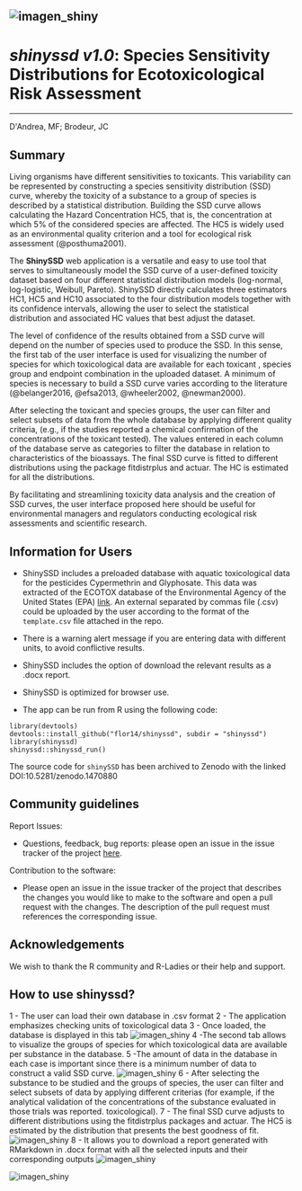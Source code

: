![imagen_shiny](https://github.com/flor14/shinyssd/blob/master/shinyssd/banda.png)
---
# *shinyssd v1.0*: Species Sensitivity Distributions for Ecotoxicological Risk Assessment  
---
D'Andrea, MF; Brodeur, JC

## Summary

Living organisms have different sensitivities to toxicants. This variability can be represented by constructing a species sensitivity distribution (SSD) curve, whereby the toxicity of a substance to a group of species is described by a statistical distribution. Building the SSD curve allows calculating the Hazard Concentration HC5, that is, the concentration at which 5% of the considered species are affected. The HC5 is widely used as an environmental quality criterion and a tool for ecological risk assessment (@posthuma2001).

The **ShinySSD** web application is a versatile and easy to use tool that serves to simultaneously model the SSD curve of a user-defined toxicity dataset based on four different statistical distribution models (log-normal, log-logistic, Weibull, Pareto).  ShinySSD directly calculates three estimators HC1, HC5 and HC10 associated to the four distribution models together with its confidence intervals, allowing the user to select the statistical distribution and associated HC values that best adjust the dataset. 

The level of confidence of the results obtained from a SSD curve will depend on the number of species used to produce the SSD. In this sense, the first tab of the user interface is used for visualizing the number of species for which toxicological data are available for each toxicant , species group and endpoint combination in the uploaded dataset. A minimum of species is necessary to build a SSD curve varies according to the literature (@belanger2016, @efsa2013, @wheeler2002, @newman2000).

After selecting the toxicant and species groups, the user can filter and select subsets of data from the whole database by applying different quality criteria, (e.g., if the studies reported a chemical confirmation of the concentrations of the toxicant tested). The values entered in each column of the database serve as categories to filter the database in relation to characteristics of the bioassays. The final SSD curve is fitted to different distributions using the package fitdistrplus and actuar. The HC is estimated for all the distributions.

By facilitating and streamlining toxicity data analysis and the creation of SSD curves, the user interface proposed here should be useful for environmental managers and regulators conducting ecological risk assessments and scientific research.

## Information for Users

- ShinySSD includes a preloaded database with aquatic toxicological data for the pesticides Cypermethrin and Glyphosate. This data was extracted of the ECOTOX database of the Environmental Agency of the United States (EPA) [link](https://cfpub.epa.gov/ecotox/). An external separated by commas file (.csv) could be uploaded by the user according to the format of the ``template.csv`` file attached in the repo. 

- There is a warning alert message if you are entering data with different units, to avoid conflictive results.

- ShinySSD includes the option of download the relevant results as a .docx report.

- ShinySSD is optimized for browser use.

- The app can be run from R using the following code:

``` 
library(devtools)
devtools::install_github("flor14/shinyssd", subdir = "shinyssd")
library(shinyssd)
shinyssd::shinyssd_run()
```

The source code for ``shinySSD`` has been archived to Zenodo with the linked DOI:10.5281/zenodo.1470880

## Community guidelines

Report Issues:

- Questions, feedback, bug reports: please open an issue in the issue tracker of the project [here](https://github.com/flor14/shinyssd/issues).

Contribution to the software:

- Please open an issue in the issue tracker of the project that describes the changes you would like to make to the software and open a pull request with the changes. The description of the pull request must references the corresponding issue.

## Acknowledgements

We wish to thank the R community and R-Ladies or their help and support.
 
## How to use shinyssd? 

1 - The user can load their own database in .csv format
2 - The application emphasizes checking units of toxicological data
3 - Once loaded, the database is displayed in this tab
![imagen_shiny](https://github.com/flor14/shinyssd/blob/master/shinyssd/imagen_shiny.png)
4 -The second tab allows to visualize the groups of species for which toxicological data are available per substance in the database.
5 -The amount of data in the database in each case is important since there is a minimum number of data to construct a valid SSD curve.
![imagen_shiny](https://github.com/flor14/shinyssd/blob/master/shinyssd/imagen_shiny2.png)
6 - After selecting the substance to be studied and the groups of species, the user can filter and select subsets of data by applying different criterias (for example, if the analytical validation of the concentrations of the substance evaluated in those trials was reported. toxicological).
7 - The final SSD curve adjusts to different distributions using the fitdistrplus packages and actuar. The HC5 is estimated by the distribution that presents the best goodness of fit.
![imagen_shiny](https://github.com/flor14/shinyssd/blob/master/shinyssd/imagen_shiny3.png)
8 - It allows you to download a report generated with RMarkdown in .docx format with all the selected inputs and their corresponding outputs
![imagen_shiny](https://github.com/flor14/shinyssd/blob/master/shinyssd/imagen_shiny4.png)

![imagen_shiny](https://github.com/flor14/shinyssd/blob/master/shinyssd/banda.png)
